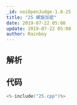 ```yaml
---
_id: noiOpenJudge-1.8-25
title: "25 螺旋加密"
date: 2019-07-22 05:00
update: 2019-07-22 05:00
author: Rainboy
---
```


## 解析

## 代码

```c
<%-include("25.cpp")%>
```

